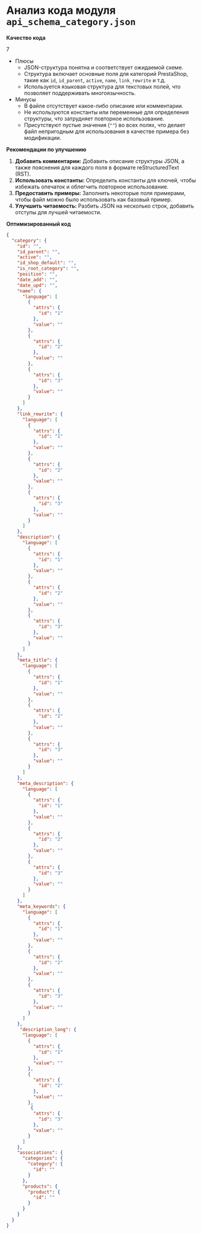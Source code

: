 # Анализ кода модуля `api_schema_category.json`

**Качество кода**

7
-  Плюсы
    -   JSON-структура понятна и соответствует ожидаемой схеме.
    -   Структура включает основные поля для категорий PrestaShop, такие как `id`, `id_parent`, `active`, `name`, `link_rewrite` и т.д.
    -   Используется языковая структура для текстовых полей, что позволяет поддерживать многоязычность.
-  Минусы
    -   В файле отсутствует какое-либо описание или комментарии.
    -   Не используются константы или переменные для определения структуры, что затрудняет повторное использование.
    -   Присутствуют пустые значения (`""`) во всех полях, что делает файл непригодным для использования в качестве примера без модификации.

**Рекомендации по улучшению**

1.  **Добавить комментарии:** Добавить описание структуры JSON, а также пояснения для каждого поля в формате reStructuredText (RST).
2.  **Использовать константы:** Определить константы для ключей, чтобы избежать опечаток и облегчить повторное использование.
3.  **Предоставить примеры:** Заполнить некоторые поля примерами, чтобы файл можно было использовать как базовый пример.
4.  **Улучшить читаемость:** Разбить JSON на несколько строк, добавить отступы для лучшей читаемости.

**Оптимизированный код**

```json
{
  "category": {
    "id": "",
    "id_parent": "",
    "active": "",
    "id_shop_default": "",
    "is_root_category": "",
    "position": "",
    "date_add": "",
    "date_upd": "",
    "name": {
      "language": [
        {
          "attrs": {
            "id": "1"
          },
          "value": ""
        },
        {
          "attrs": {
            "id": "2"
          },
          "value": ""
        },
        {
          "attrs": {
            "id": "3"
          },
          "value": ""
        }
      ]
    },
    "link_rewrite": {
      "language": [
        {
          "attrs": {
            "id": "1"
          },
          "value": ""
        },
        {
          "attrs": {
            "id": "2"
          },
          "value": ""
        },
        {
          "attrs": {
            "id": "3"
          },
          "value": ""
        }
      ]
    },
    "description": {
      "language": [
        {
          "attrs": {
            "id": "1"
          },
          "value": ""
        },
        {
          "attrs": {
            "id": "2"
          },
          "value": ""
        },
        {
          "attrs": {
            "id": "3"
          },
          "value": ""
        }
      ]
    },
    "meta_title": {
      "language": [
        {
          "attrs": {
            "id": "1"
          },
          "value": ""
        },
        {
          "attrs": {
            "id": "2"
          },
          "value": ""
        },
        {
          "attrs": {
            "id": "3"
          },
          "value": ""
        }
      ]
    },
    "meta_description": {
      "language": [
        {
          "attrs": {
            "id": "1"
          },
          "value": ""
        },
        {
          "attrs": {
            "id": "2"
          },
          "value": ""
        },
        {
          "attrs": {
            "id": "3"
          },
          "value": ""
        }
      ]
    },
    "meta_keywords": {
      "language": [
        {
          "attrs": {
            "id": "1"
          },
          "value": ""
        },
        {
          "attrs": {
            "id": "2"
          },
          "value": ""
        },
        {
          "attrs": {
            "id": "3"
          },
          "value": ""
        }
      ]
    },
     "description_long": {
      "language": [
        {
          "attrs": {
            "id": "1"
          },
          "value": ""
        },
        {
          "attrs": {
            "id": "2"
          },
          "value": ""
        },
         {
          "attrs": {
            "id": "3"
          },
          "value": ""
        }
      ]
    },
    "associations": {
      "categories": {
        "category": {
          "id": ""
        }
      },
      "products": {
        "product": {
          "id": ""
        }
      }
    }
  }
}
```